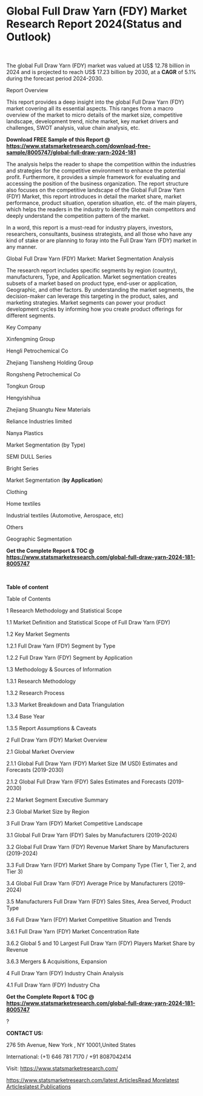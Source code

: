 <h1>Global Full Draw Yarn (FDY) Market Research Report 2024(Status and Outlook)</h1><br/><p>The global Full Draw Yarn (FDY) market was valued at US$ 12.78 billion in 2024 and is projected to reach US$ 17.23 billion by 2030, at a <strong>CAGR</strong> of 5.1% during the forecast period 2024-2030.</p>
 
 
 
 <p>Report Overview</p>
 
 
 
 <p>This report provides a deep insight into the global Full Draw Yarn (FDY) market covering all its essential aspects. This ranges from a macro overview of the market to micro details of the market size, competitive landscape, development trend, niche market, key market drivers and challenges, SWOT analysis, value chain analysis, etc.</p>
 
 
 
 <p><strong>Download FREE Sample of this Report @ <a href="https://www.statsmarketresearch.com/download-free-sample/8005747/global-full-draw-yarn-2024-181">https://www.statsmarketresearch.com/download-free-sample/8005747/global-full-draw-yarn-2024-181</a></strong></p>
 
 
 
 <p>The analysis helps the reader to shape the competition within the industries and strategies for the competitive environment to enhance the potential profit. Furthermore, it provides a simple framework for evaluating and accessing the position of the business organization. The report structure also focuses on the competitive landscape of the Global Full Draw Yarn (FDY) Market, this report introduces in detail the market share, market performance, product situation, operation situation, etc. of the main players, which helps the readers in the industry to identify the main competitors and deeply understand the competition pattern of the market.</p>
 
 
 
 <p>In a word, this report is a must-read for industry players, investors, researchers, consultants, business strategists, and all those who have any kind of stake or are planning to foray into the Full Draw Yarn (FDY) market in any manner.</p>
 
 
 
 <p>Global Full Draw Yarn (FDY) Market: Market Segmentation Analysis</p>
 
 
 
 <p>The research report includes specific segments by region (country), manufacturers, Type, and Application. Market segmentation creates subsets of a market based on product type, end-user or application, Geographic, and other factors. By understanding the market segments, the decision-maker can leverage this targeting in the product, sales, and marketing strategies. Market segments can power your product development cycles by informing how you create product offerings for different segments.</p>
 
 
 
 <p>Key Company</p>
 
 
 
 <p>Xinfengming Group</p>
 
 
 
 <p>Hengli Petrochemical Co</p>
 
 
 
 <p>Zhejiang Tiansheng Holding Group</p>
 
 
 
 <p>Rongsheng Petrochemical Co</p>
 
 
 
 <p>Tongkun Group</p>
 
 
 
 <p>Hengyishihua</p>
 
 
 
 <p>Zhejiang Shuangtu New Materials</p>
 
 
 
 <p>Reliance Industries limited</p>
 
 
 
 <p>Nanya Plastics</p>
 
 
 
 <p>Market Segmentation (by Type)</p>
 
 
 
 <p>SEMI DULL Series</p>
 
 
 
 <p>Bright Series</p>
 
 
 
 <p>Market Segmentation (<strong>by Application</strong>)</p>
 
 
 
 <p>Clothing</p>
 
 
 
 <p>Home textiles</p>
 
 
 
 <p>Industrial textiles (Automotive, Aerospace, etc)</p>
 
 
 
 <p>Others</p>
 
 
 
 <p>Geographic Segmentation</p>
 
 
 
 <div><b>Get the Complete Report & TOC @ <a href="https://www.statsmarketresearch.com/global-full-draw-yarn-2024-181-8005747">https://www.statsmarketresearch.com/global-full-draw-yarn-2024-181-8005747</a></b></div>
 
 
 
 <p><br />
 
 <b>Table of content</b></p>
 
 
 
 <p>Table of Contents<br />
 
 1 Research Methodology and Statistical Scope<br />
 
 1.1 Market Definition and Statistical Scope of Full Draw Yarn (FDY)<br />
 
 1.2 Key Market Segments<br />
 
 1.2.1 Full Draw Yarn (FDY) Segment by Type<br />
 
 1.2.2 Full Draw Yarn (FDY) Segment by Application<br />
 
 1.3 Methodology & Sources of Information<br />
 
 1.3.1 Research Methodology<br />
 
 1.3.2 Research Process<br />
 
 1.3.3 Market Breakdown and Data Triangulation<br />
 
 1.3.4 Base Year<br />
 
 1.3.5 Report Assumptions & Caveats<br />
 
 2 Full Draw Yarn (FDY) Market Overview<br />
 
 2.1 Global Market Overview<br />
 
 2.1.1 Global Full Draw Yarn (FDY) Market Size (M USD) Estimates and Forecasts (2019-2030)<br />
 
 2.1.2 Global Full Draw Yarn (FDY) Sales Estimates and Forecasts (2019-2030)<br />
 
 2.2 Market Segment Executive Summary<br />
 
 2.3 Global Market Size by Region<br />
 
 3 Full Draw Yarn (FDY) Market Competitive Landscape<br />
 
 3.1 Global Full Draw Yarn (FDY) Sales by Manufacturers (2019-2024)<br />
 
 3.2 Global Full Draw Yarn (FDY) Revenue Market Share by Manufacturers (2019-2024)<br />
 
 3.3 Full Draw Yarn (FDY) Market Share by Company Type (Tier 1, Tier 2, and Tier 3)<br />
 
 3.4 Global Full Draw Yarn (FDY) Average Price by Manufacturers (2019-2024)<br />
 
 3.5 Manufacturers Full Draw Yarn (FDY) Sales Sites, Area Served, Product Type<br />
 
 3.6 Full Draw Yarn (FDY) Market Competitive Situation and Trends<br />
 
 3.6.1 Full Draw Yarn (FDY) Market Concentration Rate<br />
 
 3.6.2 Global 5 and 10 Largest Full Draw Yarn (FDY) Players Market Share by Revenue<br />
 
 3.6.3 Mergers & Acquisitions, Expansion<br />
 
 4 Full Draw Yarn (FDY) Industry Chain Analysis<br />
 
 4.1 Full Draw Yarn (FDY) Industry Cha</p>
 
 
 
 <div><b>Get the Complete Report & TOC @ <a href="https://www.statsmarketresearch.com/global-full-draw-yarn-2024-181-8005747">https://www.statsmarketresearch.com/global-full-draw-yarn-2024-181-8005747</a></b></div>
 
 
 
 <p>? </p>
 
 
 
 <p><b>CONTACT US:</b><br />
 
 276 5th Avenue, New York , NY 10001,United States<br />
 
 International: (+1) 646 781 7170 / +91 8087042414<br />
 
 Visit: <a href="https://www.statsmarketresearch.com/">https://www.statsmarketresearch.com/</a><br />
 
 <a href="https://gyeongbokgung.com">https://www.statsmarketresearch.com/</a><a href="https://hallyeomaritime.com">latest Articles</a><a href="https://jingwansa.com">Read More</a><a href="https://nguoiviet.jp/">latest Articles</a><a href="https://www.intelmarketresearch.com/">latest Publications</a></p>